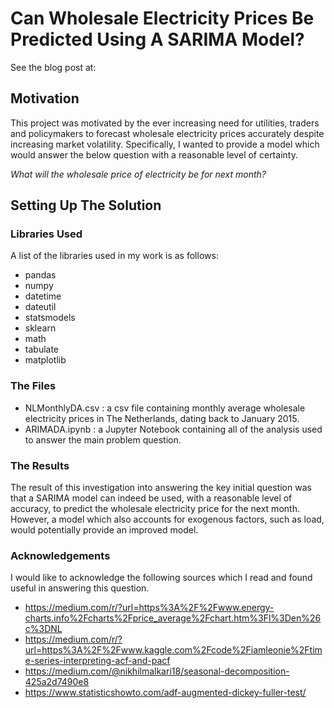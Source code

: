 # Can Wholesale Electricity Prices Be Predicted Using A SARIMA Model?

See the blog post at:

## Motivation

This project was motivated by the ever increasing need for utilities, traders and policymakers to forecast wholesale electricity prices accurately despite increasing market volatility. Specifically, I wanted to provide a model which would answer the below question with a reasonable level of certainty.

*What will the wholesale price of electricity be for next month?*

## Setting Up The Solution

### Libraries Used

A list of the libraries used in my work is as follows:

- pandas
- numpy
- datetime
- dateutil
- statsmodels
- sklearn
- math
- tabulate
- matplotlib

### The Files

- NLMonthlyDA.csv : a csv file containing monthly average wholesale electricity prices in The Netherlands, dating back to January 2015.
- ARIMADA.ipynb : a Jupyter Notebook containing all of the analysis used to answer the main problem question.

### The Results

The result of this investigation into answering the key initial question was that a SARIMA model can indeed be used, with a reasonable level of accuracy, to predict the wholesale electricity price for the next month. However, a model which also accounts for exogenous factors, such as load, would potentially provide an improved model.

### Acknowledgements

I would like to acknowledge the following sources which I read and found useful in answering this question.

* https://medium.com/r/?url=https%3A%2F%2Fwww.energy-charts.info%2Fcharts%2Fprice_average%2Fchart.htm%3Fl%3Den%26c%3DNL
* https://medium.com/r/?url=https%3A%2F%2Fwww.kaggle.com%2Fcode%2Fiamleonie%2Ftime-series-interpreting-acf-and-pacf
* https://medium.com/@nikhilmalkari18/seasonal-decomposition-425a2d7490e8
* https://www.statisticshowto.com/adf-augmented-dickey-fuller-test/

